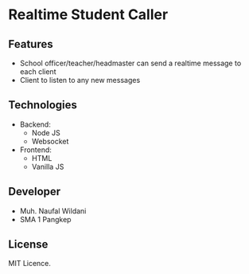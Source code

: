 # Realtime Student Caller

## Features

- School officer/teacher/headmaster can send a realtime message to each client
- Client to listen to any new messages

## Technologies

- Backend:
  - Node JS
  - Websocket
- Frontend:
  - HTML
  - Vanilla JS

## Developer

- Muh. Naufal Wildani
- SMA 1 Pangkep

##  License

MIT Licence.
